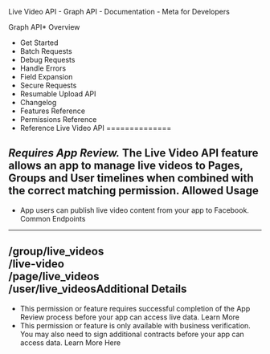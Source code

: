 Live Video API - Graph API - Documentation - Meta for Developers

Graph API* Overview
* Get Started
* Batch Requests
* Debug Requests
* Handle Errors
* Field Expansion
* Secure Requests
* Resumable Upload API
* Changelog
* Features Reference
* Permissions Reference
* Reference
Live Video API
==============

*Requires App Review.*  The **Live Video API** feature allows an app to manage live videos to Pages, Groups and User timelines when combined with the correct matching permission. Allowed Usage
-------------

* App users can publish live video content from your app to Facebook.
Common Endpoints
----------------

/group/live\_videos  
/live-video  
/page/live\_videos  
/user/live\_videosAdditional Details
------------------

* This permission or feature requires successful completion of the App Review process before your app can access live data. Learn More
* This permission or feature is only available with business verification. You may also need to sign additional contracts before your app can access data. Learn More Here